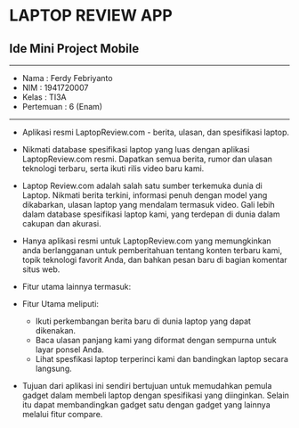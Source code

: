 # LAPTOP REVIEW APP
## Ide Mini Project Mobile 

<hr>

* Nama      : Ferdy Febriyanto
* NIM       : 1941720007
* Kelas     : TI3A
* Pertemuan : 6 (Enam)

<hr>

- Aplikasi resmi LaptopReview.com - berita, ulasan, dan spesifikasi 
laptop.

- Nikmati database spesifikasi laptop yang luas dengan aplikasi
LaptopReview.com resmi. Dapatkan semua berita, rumor dan
ulasan teknologi terbaru, serta ikuti rilis video baru kami.

- Laptop Review.com adalah salah satu sumber terkemuka dunia 
di Laptop. Nikmati berita terkini, informasi penuh dengan model
yang dikabarkan, ulasan laptop yang mendalam termasuk
video. Gali lebih dalam database spesifikasi laptop kami,
yang terdepan di dunia dalam cakupan dan akurasi. 

- Hanya aplikasi resmi untuk LaptopReview.com yang 
memungkinkan anda berlangganan untuk pemberitahuan tentang
konten terbaru kami, topik teknologi favorit Anda, dan bahkan
pesan baru di bagian komentar situs web.

- Fitur utama lainnya termasuk:
- Fitur Utama meliputi:
    - Ikuti perkembangan berita baru di dunia laptop yang dapat dikenakan.
    - Baca ulasan panjang kami yang diformat dengan sempurna untuk layar ponsel Anda.
    - Lihat spesfikasi laptop terperinci kami dan bandingkan laptop secara langsung.

- Tujuan dari aplikasi ini sendiri bertujuan untuk memudahkan pemula gadget dalam membeli laptop dengan spesifikasi yang diinginkan. Selain itu dapat membandingkan gadget satu dengan gadget yang lainnya melalui fitur compare. 


